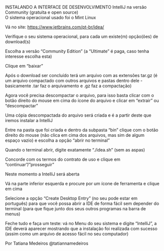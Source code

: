 INSTALANDO A INTERFACE DE DESENVOLVIMENTO IntelliJ na versão Community (gratuita e open source)
<br>O sistema operacional usado foi o Mint Linux<br/>

Vá no site: https://www.jetbrains.com/pt-br/idea/

Verifique o seu sistema operacional, para cada um existe(m) opção(ões) de download(s)

Escolha a versão “Community Edition” (a “Ultimate” é paga, caso tenha interesse escolha esta)

Clique em “baixar”

Após o download ser concluído terá um arquivo com as extensões tar.gz (é um arquivo compactado com outros arquivos e pastas dentro dele - basicamente .tar faz o arquivamento e .gz faz a compactação)

Agora você precisa descompactar o arquivo, para isso basta clicar com o botão direito do mouse em cima do ícone do arquivo e clicar em “extrair” ou “descompactar”

Uma cópia descompactada do arquivo será criada e é a partir deste que iremos instalar a IntelliJ

Entre na pasta que foi criada e dentro da subpasta “bin” clique com o botão direito do mouse (não clica em cima dos arquivos, mas sim de algum espaço vazio) e escolha a opção “abrir no terminal”

Quando o terminal abrir, digite exatamente “./idea.sh” (sem as aspas)

Concorde com os termos do contrato de uso e clique em “continuar”/”prosseguir”

Neste momento a IntelliJ será aberta

Vá na parte inferior esquerda e procure por um ícone de ferramenta e clique em cima

Selecione a opção “Create Desktop Entry” (no seu pode estar em português) para que você possa abrir a IDE de forma fácil sem depender do terminal (para que fique junto dos seus outros programas na barra de menus)

Feche tudo e faça um teste: vá no Menu do seu sistema e digite “IntelliJ”, a IDE deverá aparecer mostrando que a instalação foi realizada com sucesso (assim como um arquivo de acesso fácil no seu computador)

Por Tatiana Medeiros
@tatiannamedeiros
